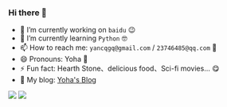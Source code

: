### Hi there 👋

- 🔭 I’m currently working on `baidu` 😉
- 🌱 I’m currently learning `Python` 🤓
- 📫 How to reach me: `yancqgq@gmail.com` / `23746485@qq.com` 🤗
- 😄 Pronouns: Yoha 🥳
- ⚡ Fun fact: Hearth Stone、delicious food、Sci-fi movies... 😋
- 🤔 My blog: [Yoha's Blog](https://yancqs.github.io/blog/)

![](https://github-readme-stats.vercel.app/api?username=yancqS&show_icons=true&icon_color=0366d6&text_color=24292e&bg_color=ffffff&hide_title=true)
![](https://github-readme-stats.vercel.app/api/top-langs/?username=yancqS&layout=compact)
